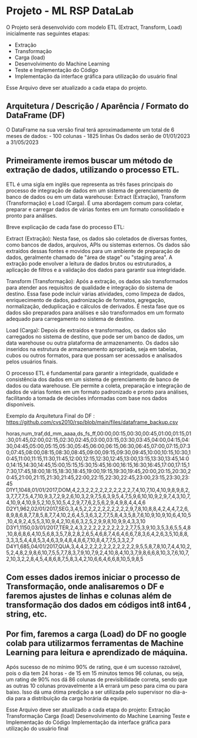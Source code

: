 # Projeto - ML RSP DataLab

O Projeto será desenvolvido com modelo ETL (Extract, Transform, Load) inicialmente nas seguintes etapas:

- Extração
- Transformação
- Carga (load)
- Desenvolvimento do Machine Learning
- Teste e Implementação do Código
- Implementação da interface gráfica para utilização do usuário final


Esse Arquivo deve ser atualizado a cada etapa do projeto.

## Arquitetura / Descrição / Aparência / Formato do DataFrame (DF)

O DataFrame na sua versão final terá aproximadamente um total de 6 meses de dados:
    - 100 colunas
    - 1825 linhas
Os dados serão de 01/01/2023 a 31/05/2023

## Primeiramente iremos buscar um método de extração de dados, utilizando o processo ETL.

ETL é uma sigla em inglês que representa as três fases principais do processo de integração de dados em um sistema de gerenciamento de banco de dados ou em um data warehouse: Extract (Extração), Transform (Transformação) e Load (Carga). É uma abordagem comum para coletar, preparar e carregar dados de várias fontes em um formato consolidado e pronto para análises.

Breve explicação de cada fase do processo ETL:

Extract (Extração): Nesta fase, os dados são coletados de diversas fontes, como bancos de dados, arquivos, APIs ou sistemas externos. Os dados são extraídos dessas fontes e movidos para um ambiente de preparação de dados, geralmente chamado de "área de stage" ou "staging area". A extração pode envolver a leitura de dados brutos ou estruturados, a aplicação de filtros e a validação dos dados para garantir sua integridade.

Transform (Transformação): Após a extração, os dados são transformados para atender aos requisitos de qualidade e integração do sistema de destino. Essa fase pode incluir várias atividades, como limpeza de dados, enriquecimento de dados, padronização de formatos, agregação, normalização, deduplicação e cálculos de derivados. É nesta fase que os dados são preparados para análises e são transformados em um formato adequado para carregamento no sistema de destino.

Load (Carga): Depois de extraídos e transformados, os dados são carregados no sistema de destino, que pode ser um banco de dados, um data warehouse ou outra plataforma de armazenamento. Os dados são inseridos na estrutura de armazenamento apropriada, seja em tabelas, cubos ou outros formatos, para que possam ser acessados e analisados pelos usuários finais.

O processo ETL é fundamental para garantir a integridade, qualidade e consistência dos dados em um sistema de gerenciamento de banco de dados ou data warehouse. Ele permite a coleta, preparação e integração de dados de várias fontes em um formato padronizado e pronto para análises, facilitando a tomada de decisões informadas com base nos dados disponíveis.

Exemplo da Arquitetura Final do DF : https://github.com/cvs2010/rsp/blob/main/files/dataframe_backup.csv

horas,num_traf,dd_mm_aaaa,ds_fs_ff,00:00,00:15,00:30,00:45,01:00,01:15,01:30,01:45,02:00,02:15,02:30,02:45,03:00,03:15,03:30,03:45,04:00,04:15,04:30,04:45,05:00,05:15,05:30,05:45,06:00,06:15,06:30,06:45,07:00,07:15,07:30,07:45,08:00,08:15,08:30,08:45,09:00,09:15,09:30,09:45,10:00,10:15,10:30,10:45,11:00,11:15,11:30,11:45,12:00,12:15,12:30,12:45,13:00,13:15,13:30,13:45,14:00,14:15,14:30,14:45,15:00,15:15,15:30,15:45,16:00,16:15,16:30,16:45,17:00,17:15,17:30,17:45,18:00,18:15,18:30,18:45,19:00,19:15,19:30,19:45,20:00,20:15,20:30,20:45,21:00,21:15,21:30,21:45,22:00,22:15,22:30,22:45,23:00,23:15,23:30,23:45
D1Y1,1048,01/01/2017,DOM,4,2,3,2,2,2,2,2,2,2,2,2,2,7,4,10,7,10,4,10,9,8,9,8,2,3,7,7,7,7,5,4,7,10,9,3,7,2,9,2,6,10,3,2,9,7,5,6,3,9,5,4,7,5,9,6,10,10,9,2,9,7,4,3,10,7,4,10,9,4,10,9,5,2,10,5,10,5,4,2,9,7,7,6,2,5,6,2,9,4,9,8,4,4,4,6
D2Y1,962,02/01/2017,SEG,3,4,5,2,2,2,2,2,2,2,2,2,2,9,7,8,10,8,8,4,2,4,4,7,2,6,8,9,8,6,8,7,7,8,5,8,7,7,4,10,2,6,4,5,3,6,3,2,7,7,5,8,4,3,5,8,7,6,10,9,10,9,10,6,4,10,5,10,4,9,2,4,5,5,3,10,9,4,2,10,6,6,3,2,5,2,9,9,8,10,9,9,4,3,3,10
D3Y1,1150,03/01/2017,TER,2,4,3,2,2,2,2,2,2,2,2,2,2,7,7,5,3,9,10,3,5,3,6,5,5,4,8,10,8,6,8,6,4,10,5,6,8,3,5,7,8,2,8,2,6,5,4,6,8,7,4,6,4,6,6,7,8,3,6,4,2,6,3,5,10,8,8,3,3,3,5,4,4,8,5,3,4,6,3,9,4,8,4,8,6,7,10,8,4,7,7,5,3,3,2,7
D4Y1,685,04/01/2017,QUA,3,4,4,2,2,2,2,2,2,2,2,2,2,2,9,5,5,8,7,8,10,7,4,4,10,2,5,2,4,8,2,9,8,6,10,7,5,5,7,7,8,3,7,9,10,7,9,2,4,10,8,4,10,3,7,9,8,6,6,8,10,3,7,6,10,7,2,10,3,2,2,8,4,5,4,8,6,8,7,5,8,3,4,2,10,6,6,4,6,6,8,10,5,9,8,5

## Com esses dados iremos iniciar o processo de Transformação, onde analisaremos o DF e faremos ajustes de linhas e colunas além de transformação dos dados em códigos int8 int64 , string, etc.

## Por fim, faremos a carga (Load) do DF no google colab para utilizarmos ferramentas de Machine Learning para leitura e aprendizado de máquina.

Após sucesso de no mínimo 90% de rating, que é um sucesso razoável, pois o dia tem 24 horas - de 15 em 15 minutos temos 96 colunas, ou seja, um rating de 90% nos dá 86 colunas de previsibilidade correta, sendo que as outras 10 colunas provavelmente a IA errará um peso para cima ou para baixo. Isso dá uma ótima predição a ser utilizada pelo supervisor no dia-a-dia para a distribuição da carga horária da equipe.


Esse Arquivo deve ser atualizado a cada etapa do projeto:
Extração
Transformação
Carga (load)
Desenvolvimento do Machine Learning
Teste e Implementação do Código
Implementação da interface gráfica para utilização do usuário final
